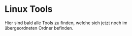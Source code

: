 # Linux Tools
Hier sind bald alle Tools zu finden, welche sich jetzt noch im übergeordneten Ordner befinden.
